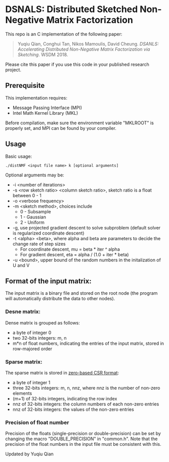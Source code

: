 # DSNALS: Distributed Sketched Non-Negative Matrix Factorization

This repo is an C implementation of the following paper:

> Yuqiu Qian, Conghui Tan, Nikos Mamoulis, David Cheung. *DSANLS: Accelerating Distributed Non-Negative Matrix
Factorization via Sketching*. WSDM 2018.

Please cite this paper if you use this code in your published research project.

## Prerequisite
This implementation requires:
- Message Passing Interface (MPI)
- Intel Math Kernel Library (MKL)

Before compilation, make sure the environment variable "MKLROOT" is properly set, and MPI can be found by your compiler.


## Usage

Basic usage:
```
./distNMF <input file name> k [optional arguments]
```

Optional arguments may be:
- -i \<number of iterations>
- -s \<row sketch ratio> \<column sketch ratio>, sketch ratio is a float between 0 - 1
- -o \<verbose frequency>
- -m \<sketch method>, choices include
  - 0 - Subsample
  - 1 - Gaussian
  - 2 - Uniform
- -g, use projected gradient descent to solve subproblem (default solver is regularized coordinate descent)
- -t \<alpha> \<beta>, where alpha and beta are parameters to decide the change rate of step sizes
  - For coordinate descent, mu = beta * iter ^ alpha
  - For gradient descent, eta = alpha / (1.0 + iter * beta)
- -u \<bound>, upper bound of the random numbers in the initalization of U and V


## Format of the input matrix:
The input matrix is a binary file and stored on the root node (the program will automatically distribute the data to other nodes).

### Desne matrix:
Dense matrix is grouped as follows:
- a byte of integer 0
- two 32-bits integers: m, n
- m\*n of float numbers, indicating the entries of the input matrix, stored in row-majored order

### Sparse matrix:
The sparse matrix is stored in [zero-based CSR format](https://software.intel.com/en-us/node/599835):
- a byte of integer 1
- three 32-bits integers: m, n, nnz, where nnz is the number of non-zero elements
- (m+1) of 32-bits integers, indicating the row index
- nnz of 32-bits integers: the column numbers of each non-zero entries
- nnz of 32-bits integers: the values of the non-zero entries

### Precision of float number
Precision of the floats (single-precision or double-precision) can be set by changing the macro "DOUBLE_PRECISION" in "common.h". Note that the precision of the float numbers in the input file must be consistent with this.


Updated by Yuqiu Qian
